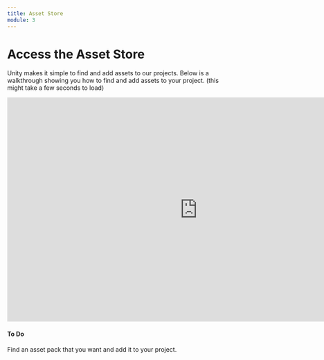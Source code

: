 ```yaml
---
title: Asset Store
module: 3
---
```


# Access the Asset Store

Unity makes it simple to find and add assets to our projects.  Below is a walkthrough showing you how to find and add assets to your project. (this might take a few seconds to load)

<iframe src="https://umontanamediaarts.com/mart460/wp-admin/admin-ajax.php?action=h5p_embed&id=3" width="877" height="519" frameborder="0" allowfullscreen="allowfullscreen"></iframe><script src="https://umontanamediaarts.com/mart460/wp-content/plugins/h5p/h5p-php-library/js/h5p-resizer.js" charset="UTF-8"></script>


#### To Do

Find an asset pack that you want and add it to your project.
